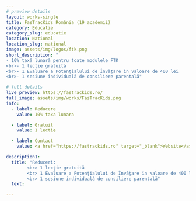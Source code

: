 ```yaml
---
# preview details
layout: works-single
title: FasTracKids România (19 academii)
category: Educatie
category_slug: educatie
location: National
location_slug: national
image: assets/img/logos/ftk.png
short_description: "
- 10% taxă lunară pentru toate modulele FTK
<br>- 1 lecție gratuită
<br>- 1 Evaluare a Potențialului de Învățare în valoare de 400 lei
<br>- 1 sesiune individuală de consiliere parentală"

# full details
live_preview: https://fastrackids.ro/
full_image: assets/img/works/FasTracKids.png
info:
  - label: Reducere
    value: 10% taxa lunara

  - label: Gratuit
    value: 1 lectie

  - label: Contact
    value: <a href="https://fastrackids.ro" target="_blank">Website</a>

description1:
  title: "Reduceri: 
        <br> 1 lecție gratuită 
        <br> 1 Evaluare a Potențialului de Învățare în valoare de 400 lei
        <br> 1 sesiune individuală de consiliere parentală"
  text: 

---
```

